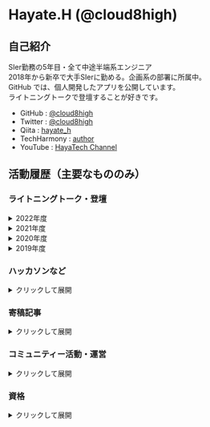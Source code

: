 # Hayate.H (@cloud8high)

## 自己紹介
SIer勤務の5年目・全て中途半端系エンジニア  
2018年から新卒で大手SIerに勤める。企画系の部署に所属中。  
GitHub では、個人開発したアプリを公開しています。  
ライトニングトークで登壇することが好きです。

- GitHub : [@cloud8high](https://github.com/cloud8high)
- Twitter : [@cloud8high](https://twitter.com/cloud8high)
- Qiita : [hayate_h](https://qiita.com/hayate_h)
- TechHarmony : [author](https://blog.usize-tech.com/author/ha-higuchi/)
- YouTube : [HayaTech Channel](https://www.youtube.com/channel/UCkWKe-aNQH3ALygSnt81VPw)

## 活動履歴（主要なもののみ）
### ライトニングトーク・登壇
<details>
<summary>2022年度</summary>

#### 2022年6月23日　［社内］サーバレス勉強会（30分登壇）
- タイトル：職域接種システムの開発秘話
- 発表内容：AWS のサーバレス構成で、社内のコロナウイルス職域接種システムを作りましたという話
- 使用技術：Vue.js, AWS Amplify, AWS の各種サービス
- 開催概要：[TechHarmony勉強会 #20開催レポート](https://blog.usize-tech.com/thseminor20-report/)
- 資料公開：非公開
- 関連記事：
    - [公式プレスリリース](https://www.scsk.jp/news/2021/press/product/20210712.html)  
    - [約10日で「新型コロナワクチン職域接種予約システム」を構築 - ITmedia エンタープライズ](https://www.itmedia.co.jp/enterprise/articles/2107/13/news067.html)

</details>

<details>
<summary>2021年度</summary>

#### 2021年12月9日　［社内］MSPサービス事例説明会（30分登壇）
- タイトル：ワクチンシステムの裏側
- 発表内容：AWS のサーバレス構成で、社内のコロナウイルス職域接種システムを作りましたという話
- 使用技術：Vue.js, AWS Amplify, AWS の各種サービス
- 開催概要：非公開
- 資料公開：非公開

#### 2021年9月14日　［社外］IoTLT vol.79（5分登壇）
- タイトル：Node-RED を使って Zoom 会議を作成する
- 発表内容：Node-RED と Zoom API を使って、Zoom 会議を作成するアプリを簡単に作りました。という話。
- 使用技術：Node-RED, Zoom API
- 開催概要：[IoT縛りの勉強会! IoTLT vol.79](https://iotlt.connpass.com/event/222525/)
- 資料公開：[公式YouTube動画](https://youtu.be/6Llyi9BNYog?t=5309) / [Speaker Deck](https://speakerdeck.com/hayate_h/lt-node-redwoshi-tutezoomhui-yi-wozuo-cheng-suru)
- 詳細記事：[TechHarmony - Node-REDを使って、チームメンバーがZoom会議を発行できるようにする](https://blog.usize-tech.com/node-red-zoom-meeting/)

#### 2021年6月25日　［社外］APN New Grads Reunion 2021 #1（15分登壇）
- タイトル：休日の予定提案アプリ、AWSで作りました。
- 発表内容：AWS のサービスを活用して、休日の予定を提案してくれるアプリを作りました。という話。
- 使用技術：Vue.js, AWS Amplify, AWS の各種サービス
- 開催概要：[【第二回】New Grads Reunion 参加レポート – TechHarmony](https://blog.usize-tech.com/new-grads-reunion/)
- 資料公開：[Speaker Deck](https://speakerdeck.com/techharmony/new-grads-reunion)

#### 2021年6月11日　［社外］AWS ANGEL Dojo Season3（20分登壇）
- タイトル：ANGEL Dojo 体験記
- 発表内容：ANGEL Dojo 卒業生として、Dojo での学びやその後の業務での活用秘話を紹介。作成したアプリの紹介と技術解説など。
- 開催概要：[ANGEL Dojo for エンドユーザー & AWS パートナー](https://aws.amazon.com/jp/blogs/psa/2021-06-angel-dojo/)
- 資料公開：非公開

#### 2021年5月28日　［社内］ライトニングトーク大会 （5分登壇）
- タイトル：全人類歓喜！『恋愛相談SNS』作りました
- 発表内容：Vue.js と AWS Amplify を使って、恋愛相談SNS を作った。という話。
- 使用技術：Vue.js, AWS Amplify
- 開催概要：非公開
- 資料公開：[YouTube公開版](https://www.youtube.com/watch?v=NWgfLBqZhk4)

</details>

<details>
<summary>2020年度</summary>

#### 2021年3月9日　［社内］クラウド勉強会 #15 （15分登壇）
- タイトル：AWS ANGEL Dojo Season2 参加報告
- 発表内容：2020年6月～9月にかけて参加をした、[AWS ANGEL Dojo](https://aws.amazon.com/jp/blogs/psa/angel-dojo-season2-2020/) についての報告
- 使用技術：Vue.js, AWS Amplify, 他AWSサービス多数
- 開催概要：https://blog.usize-tech.com/sctc15-report/
- 資料公開：[Speaker Deck](https://speakerdeck.com/techharmony/angel-dojo-season2-bao-gao-hui)

#### 2020年10月1日　［社内］クラウド勉強会 #13 （5分登壇）
- タイトル：AWS Lambda の execution context が奥深い件
- 発表内容：（タイトル通り）
- 使用技術：AWS Lambda, Python
- 開催概要：無し
- 資料公開：無し

#### 2020年8月28日　［社外］AWS 主催イベント（ANGEL Dojo LT） （5分登壇）
- タイトル：にんじん作戦で組織を動かす！
- 発表内容：所属組織を「にんじん」で動かす活動をしました。という話
- 使用技術：AWS Lambda, Python
- 開催概要：無し（ANGEL Dojo 自体は[こちら](https://aws.amazon.com/jp/blogs/psa/angel-dojo-season2-2020/)）
- 資料公開：無し

#### 2020年7月13日　［社内］クラウド勉強会 #12 （5分登壇）
- タイトル：AWS Chalice を使って RESTful API を3分でデプロイする（ライブコーディング）
- 発表内容：AWS Chalice という Python のフレームワークを利用すると、Lambda のデプロイが簡単です。という話をライブコーディングを交えて紹介
- 使用技術：AWS Chalice, Lambda, Python
- 開催概要：無し
- 資料公開：無し

</details>

<details>
<summary>2019年度</summary>

#### 2019年11月23日　［社外］SORACOM UG Explorer 2019 （5分登壇）
- タイトル：【速報】俺氏、モテキ到来www
- 発表内容：今世紀最大の発明！ 押すとモテキが来るスイッチ、「モテモテスイッチ」を開発しました。
- 使用技術：AmazonConnect, AWS-IoT, Lambda, SORACOM LTE-M Button, Python
- 開催概要：https://explorer2019.soracom-ug.jp/
- 資料公開：[Speaker Deck](https://speakerdeck.com/hayate_h/su-bao-an-shi-motekidao-lai-www-number-soracom-ug-number-explorer2019)
- 補足情報：一つ下の「IoTLT」と概ね同じ内容。IoTLTを聞いていた方から紹介を受けて登壇。

#### 2019年10月15日　［社外］IoTLT vol.56 （5分登壇）
- タイトル：【速報】俺氏、モテキ到来www
- 発表内容：今世紀最大の発明！ 押すとモテキが来るスイッチ、「モテモテスイッチ」を開発しました。
- 使用技術：AmazonConnect, AWS-IoT, Lambda, SORACOM LTE-M Button, Python
- 開催概要：https://iotlt.connpass.com/event/145925/
- 資料公開：[Speaker Deck](https://speakerdeck.com/hayate_h/su-bao-an-shi-motekidao-lai-www-number-iotlt)
- 補足情報：一つ下の「社内LT大会」と概ね同じ内容。社内LTを聞いていた方から紹介を受けて登壇。

#### 2019年9月13日　［社内］ライトニングトーク大会 （5分登壇）
- タイトル：【速報】俺氏、モテキ到来www
- 発表内容：今世紀最大の発明！ 押すとモテキが来るスイッチ、「モテモテスイッチ」を開発しました。
- 使用技術：AmazonConnect, AWS-IoT, Lambda, SORACOM LTE-M Button, Python
- 開催概要：https://technomado.jp/tech/6472/
- 資料公開：無し

#### 2019年5月27日　［社内］クラウド勉強会 #9 （5分登壇）
- タイトル：AmazonConnectで○○を作る
- 発表内容：片思いの相手に、機械音声で告白できるサービスを作りました。
- 使用技術：AmazonConnect, Lambda, DynamoDB, Python
- 開催概要：無し
- 資料公開：無し

</details>


### ハッカソンなど
<details>
<summary>クリックして展開</summary>

#### 2020年6月～9月　AWS ANGEL Dojo Season2 @オンライン
- タイトル：休日の予定提案アプリ「StanBee」
- 作った物：ユーザーに最適のおでかけスポットを提案してくれるWEBアプリを作成。「ANGEL賞」「ベストアーキテクチャ賞」を受賞
- 使用技術：Vue.js, AWS Amplify, 他AWSサービス多数
- 開催概要：https://aws.amazon.com/jp/blogs/psa/angel-dojo-season2-2020/
- 報告記事：[AWS builders.flash](https://aws.amazon.com/jp/builders-flash/202101/learning-from-angel-dojo/?awsf.filter-name=*all) に寄稿

#### 2019年7月19日, 20日　社内ハッカソン@大阪
- タイトル：結果にコミットする。「DIZAP」
- 作った物：スマートグラスが食品の摂取カロリーを判定し、Google Home がそのカロリーを消費するトレーニングメニューを教えてくれる。MESHを腰につけてスクワットすると、スマートグラスにスクワット回数がカウントされる。というシステム。「テクテク賞」を受賞。  
- 使用技術：MOVERIO（スマートグラス）, Google Home（スマートスピーカー）, MESH（IoTセンサー）, Firebase（ホスティングサービス）
- 開催概要：https://technomado.jp/tech/6470/

#### 2018年10月26日, 27日　社内ハッカソン@東京
- タイトル：ノンプログラミングでIoT農業！
- 作った物：植物の近くに湿度センサーを置き、湿度が低いと、LINEに「お水が欲しい」と通知が飛ぶ。加えてトイドローンが水をやりに飛ぶ。というシステム。「準優勝」を受賞。
- 使用技術：MESH（IoTセンサー）, TELLO（トイドローン）, CELF（RPA）, LINE Notify
- 開催概要：公開ページ無し  
</details>

### 寄稿記事
<details>
<summary>クリックして展開</summary>

#### AWS builders.flash
- 2021年2月3日 [ANGEL Dojo を通して、若手エンジニアが学んだこととは ? - builders.flash☆](https://aws.amazon.com/jp/builders-flash/202101/learning-from-angel-dojo/?awsf.filter-name=*all)  
</details>

### コミュニティー活動・運営
<details>
<summary>クリックして展開</summary>

#### SORACOM UG
- [SORACOM UG Explorer 2019](https://explorer2019.soracom-ug.jp/)
    - 運営当日のお手伝いスタッフ
    - 中級ハンズオンのサポートスタッフ

#### なんかつくろうの会
- 社内の技術同好会。もくもく会。月一で活動中。
</details>

### 資格
<details>
<summary>クリックして展開</summary>

#### 情報処理技術者試験
- 基本情報技術者試験（2018年4月取得）
- 応用情報技術者試験（2019年4月取得）
- ネットワークスペシャリスト試験（2022年4月取得）

#### AWS資格
- AWS Cloud Practitioner（2022年07月取得）
- AWS Solutions Architect - Associate（2020年11月取得）
- AWS Developer Associate（2021年07月取得）
- AWS SysOps Administrator Associate（2021年07月取得）
- **AWS DevOps Engineer - Professional**（2021年09月取得）
- **AWS Solutions Architect - Professional**（2022年07月取得）
- ![image](https://user-images.githubusercontent.com/40209684/184538110-bbe9a276-b9e8-461e-88e1-5b34b698bef8.png)

</details>